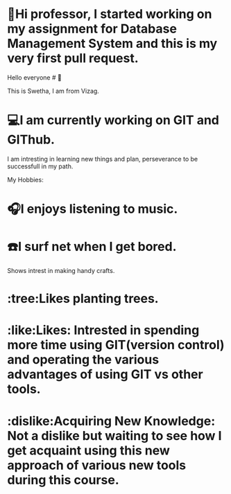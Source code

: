   # :wave:Hi professor, I started working on my assignment for Database Management System and this is my very first pull request.


  Hello everyone # :wave: 


  This is Swetha, I am from Vizag. 
  # :computer:I am currently working on GIT and GIThub.
  I am intresting in learning new things and plan, perseverance to be successfull in my path.

   My Hobbies:

   # :headphones:I enjoys listening to music.
   # :phone:I surf net when I get bored.
   Shows intrest in making handy crafts.
   # :tree:Likes planting trees.

   # :like:Likes: Intrested in spending more time using GIT(version control) and operating the various advantages of using GIT vs other tools.
   
   # :dislike:Acquiring New Knowledge: Not a dislike but waiting to see how I get acquaint using this new approach of various new tools during this course. 

